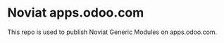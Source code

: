 Noviat apps.odoo.com
====================

This repo is used to publish Noviat Generic Modules on apps.odoo.com.

